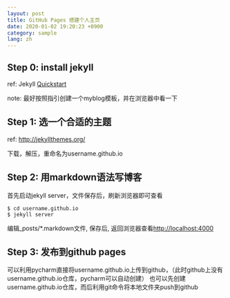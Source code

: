 ```yaml
---
layout: post
title: GitHub Pages 搭建个人主页
date: 2020-01-02 19:20:23 +0900
category: sample
lang: zh
---
```


## Step 0: install jekyll
ref: Jekyll [Quickstart](https://jekyllrb.com/docs/)

note: 最好按照指引创建一个myblog模板，并在浏览器中看一下

## Step 1: 选一个合适的主题
ref: http://jekyllthemes.org/

下载，解压，重命名为username.github.io

## Step 2: 用markdown语法写博客
首先启动jekyll server，文件保存后，刷新浏览器即可查看
```shell
$ cd username.github.io
$ jekyll server 
```

编辑_posts/*.markdown文件, 保存后, 返回浏览器查看[http://localhost:4000](http://localhost:4000)

## Step 3: 发布到github pages
可以利用pycharm直接将username.github.io上传到github，（此时github上没有username.github.io仓库，pycharm可以自动创建）
也可以先创建username.github.io仓库，而后利用git命令将本地文件夹push到github

